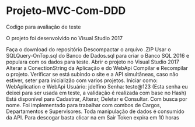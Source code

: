 # Projeto-MVC-Com-DDD

Codigo para avaliação de teste

O projeto foi desenvolvido no Visual Studio 2017

Faça o download do repositório
Descompactar o arquivo .ZIP
Usar o SQLQuery-OnTop.sql do Banco de Dados.sql para criar o Banco SQL 2016 e populara com os dados para teste.
Abrir o projeto no Visual Studio 2017
Alterar a ConectionString da Aplicação e do WebApi
Compilar e Recompilar o projeto.
Verificar se está subindo o site e a API simultâneas, caso não estiver, seter para inicializão com varios projetos. Iniciar como: WebAplication e WebApi
Usuário: jdelfino
Senha: teste@123 (Esta senha eu deixei para ser usada em teste, a validação é realizada com base no Hash)
Está disponível para Cadastrar, Alterar, Deletar e Consultar.
Com busca por nome.
Foi implementado para trabalhar com combos de Cargos, Departamentos e Supervisores.
Toda manipulação de dados é consumido da API.
Para descogar basta clicar na em Sair
Token expira em 10 horas

